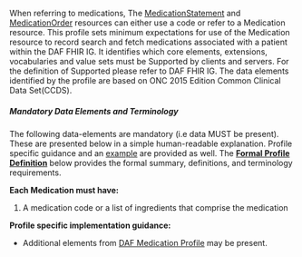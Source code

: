 When referring to medications, The [MedicationStatement] and [MedicationOrder] resources can either use a code or refer to a Medication resource.  This profile sets minimum expectations for use of the Medication resource to record search and fetch medications associated with a patient within the DAF FHIR IG. It identifies which core elements, extensions, vocabularies and value sets must be Supported by clients and servers. For the definition of Supported please refer to DAF FHIR IG. The data elements identified by the profile are based on ONC 2015 Edition Common Clinical Data Set(CCDS).


##### Mandatory Data Elements and Terminology


The following data-elements are mandatory (i.e data MUST be present). These are presented below in a simple human-readable explanation.  Profile specific guidance and an [example](#example) are provided as well.  The [**Formal Profile Definition**](#profile) below provides the  formal summary, definitions, and  terminology requirements.  

**Each Medication must have:**

1.  A medication code or a list of ingredients that comprise the medication


**Profile specific implementation guidance:**
 
* Additional elements from [DAF Medication Profile](daf-Medication.html) may be present.

[MedicationStatement]:daf-core-medicationstatement.html
 [MedicationOrder]: daf-core-medicationorder.html